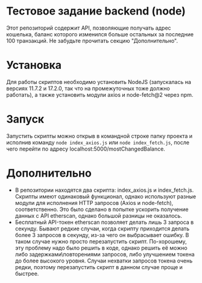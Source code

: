 # Тестовое задание backend (node)
Этот репозиторий содержит API, позволяющие получать адрес кошелька, баланс которого изменился больше остальных за последние 100 транзакций. Не забудьте прочитать секцию "Дополнительно".
# Установка
Для работы скриптов необходимо установить NodeJS (запускалась на версиях 11.7.2 и 17.2.0, так что на промежуточных тоже должно работать), а также установить модули axios и node-fetch@2 через npm.
# Запуск
Запустить скрипты можно открыв в командной строке папку проекта и исполнив команду ```node index_axios.js``` или ```node index_fetch.js```, после чего перейти по адресу localhost:5000/mostChangedBalance.
# Дополнительно
* В репозитории находятся два скрипта: index_axios.js и index_fetch.js. Скрипты имеют одинаковый функционал, однако используют разные модули для исполнения HTTP запросов (Axios и node-fetch), соответственно. Это было сделано в попытке ускорить получение данных с API etherscan, однако большой разницы не оказалось.
* Бесплатный API-токен etherscan позволяет делать лишь 3 запроса в секунду. Бывают редкие случаи, когда скрипту приходится делать более 3 запросов в секунду, из-за чего он выбрасывает ошибку. В таком случае нужно просто перезапустить скрипт. По-хорошему, эту проблему надо было решить в коде, однако решить её можно либо задержками\повторениями запросов, либо улучшением токена до более высокого уровня. Случаи нехватки запросов токена очень редки, поэтому перезапустить скрипт в данном случае проще и быстрее.
